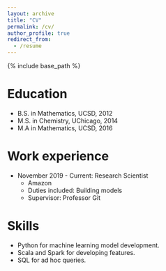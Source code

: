 ```yaml
---
layout: archive
title: "CV"
permalink: /cv/
author_profile: true
redirect_from:
  - /resume
---
```


{% include base_path %}

Education
======
* B.S. in Mathematics, UCSD, 2012
* M.S. in Chemistry, UChicago, 2014
* M.A in Mathematics, UCSD, 2016

Work experience
======
* November 2019 - Current: Research Scientist
  * Amazon
  * Duties included: Building models 
  * Supervisor: Professor Git


  
Skills
======
* Python for machine learning model development.
* Scala and Spark for developing features.
* SQL for ad hoc queries.


